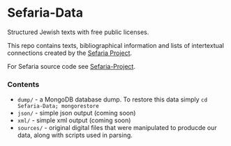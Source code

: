 Sefaria-Data
============

Structured Jewish texts with free public licenses.

This repo contains texts, bibliographical information and lists of intertextual connections created by the [Sefaria Project](http://www.sefaria.org). 

For Sefaria source code see [Sefaria-Project](https://github.com/blockspeiser/Sefaria-Project).

### Contents

* `dump/` - a MongoDB database dump. To restore this data simply `cd Sefaria-Data; mongorestore`
* `json/` - simple json output (coming soon)
*  `xml/` - simple xml output (coming soon)
*  `sources/` - original digital files that were manipulated to producde our data, along with scripts used in parsing.

